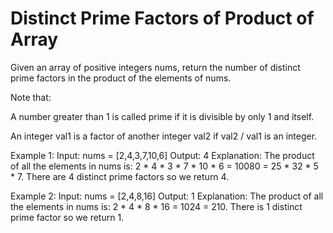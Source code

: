# Distinct Prime Factors of Product of Array

Given an array of positive integers nums, 
return the number of distinct prime factors 
in the product of the elements of nums.

Note that:

A number greater than 1 is called prime if it is divisible by only 1 and itself.

An integer val1 is a factor of another integer val2 if val2 / val1 is an integer.

Example 1:
Input: nums = [2,4,3,7,10,6]
Output: 4
Explanation:
The product of all the elements in nums is: 2 * 4 * 3 * 7 * 10 * 6 = 10080 = 25 * 32 * 5 * 7.
There are 4 distinct prime factors so we return 4.

Example 2:
Input: nums = [2,4,8,16]
Output: 1
Explanation:
The product of all the elements in nums is: 2 * 4 * 8 * 16 = 1024 = 210.
There is 1 distinct prime factor so we return 1.
